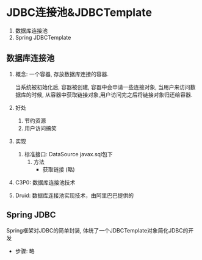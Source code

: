 # JDBC连接池&JDBCTemplate

1. 数据库连接池
2. Spring JDBCTemplate

## 数据库连接池

1. 概念: 一个容器, 存放数据库连接的容器.

   当系统被初始化后, 容器被创建, 容器中会申请一些连接对象, 当用户来访问数据库的时候, 从容器中获取链接对象,用户访问完之后将链接对象归还给容器.

2. 好处
   1. 节约资源
   2. 用户访问搞笑
3. 实现
   1. 标准接口: DataSource javax.sql包下
      1. 方法
         * 获取链接 \(略\)
4. C3P0: 数据库连接池技术
5. Druid: 数据库连接池实现技术，由阿里巴巴提供的

## Spring JDBC

Spring框架对JDBC的简单封装, 体统了一个JDBCTemplate对象简化JDBC的开发

* 步骤: 略

